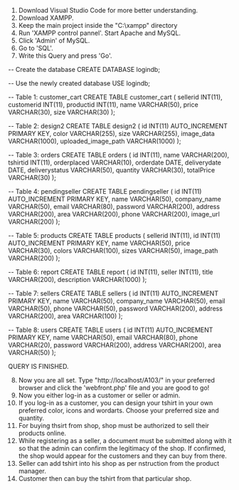 1. Download Visual Studio Code for more better understanding.
2. Download XAMPP.
3. Keep the main project inside the "C:\xampp" directory
4. Run 'XAMPP control pannel'. Start Apache and MySQL.
5. Click 'Admin' of MySQL.
6. Go to 'SQL'.
7. Write this Query and press 'Go'.

-- Create the database
CREATE DATABASE logindb;

-- Use the newly created database
USE logindb;

-- Table 1: customer_cart
CREATE TABLE customer_cart (
    sellerid INT(11),
    customerid INT(11),
    productid INT(11),
    name VARCHAR(50),
    price VARCHAR(30),
    size VARCHAR(30)
);

-- Table 2: design2
CREATE TABLE design2 (
    id INT(11) AUTO_INCREMENT PRIMARY KEY,
    color VARCHAR(255),
    size VARCHAR(255),
    image_data VARCHAR(1000),
    uploaded_image_path VARCHAR(1000)
);

-- Table 3: orders
CREATE TABLE orders (
    id INT(11),
    name VARCHAR(200),
    tshirtid INT(11),
    orderplaced VARCHAR(10),
    orderdate DATE,
    deliverydate DATE,
    deliverystatus VARCHAR(50),
    quantity VARCHAR(30),
    totalPrice VARCHAR(30)
);

-- Table 4: pendingseller
CREATE TABLE pendingseller (
    id INT(11) AUTO_INCREMENT PRIMARY KEY,
    name VARCHAR(50),
    company_name VARCHAR(50),
    email VARCHAR(80),
    password VARCHAR(200),
    address VARCHAR(200),
    area VARCHAR(200),
    phone VARCHAR(200),
    image_url VARCHAR(200)
);

-- Table 5: products
CREATE TABLE products (
    sellerid INT(11),
    id INT(11) AUTO_INCREMENT PRIMARY KEY,
    name VARCHAR(50),
    price VARCHAR(30),
    colors VARCHAR(100),
    sizes VARCHAR(50),
    image_path VARCHAR(200)
);

-- Table 6: report
CREATE TABLE report (
    id INT(11),
    seller INT(11),
    title VARCHAR(200),
    description VARCHAR(1000)
);

-- Table 7: sellers
CREATE TABLE sellers (
    id INT(11) AUTO_INCREMENT PRIMARY KEY,
    name VARCHAR(50),
    company_name VARCHAR(50),
    email VARCHAR(50),
    phone VARCHAR(50),
    password VARCHAR(200),
    address VARCHAR(200),
    area VARCHAR(100)
);

-- Table 8: users
CREATE TABLE users (
    id INT(11) AUTO_INCREMENT PRIMARY KEY,
    name VARCHAR(50),
    email VARCHAR(80),
    phone VARCHAR(20),
    password VARCHAR(200),
    address VARCHAR(200),
    area VARCHAR(50)
);



QUERY IS FINISHED.

8. Now you are all set. Type "http://localhost/A103/" in your preferred browser and click the 'webfront.php' file and you are good to go!
9. Now you either log-in as a customer or seller or admin.
10. If you log-in as a customer, you can design your tshirt in your own preferred color, icons and wordarts. Choose your preferred size and quantity.
11. For buying thsirt from shop, shop must be authorized to sell their products online.
12. While registering as a seller, a document must be submitted along with it so that the admin can confirm the legitimacy of the shop. If confirmed, the shop would appear for the customers and they can buy from there.
13. Seller can add tshirt into his shop as per nstruction from the product manager.
14. Customer then can buy the tshirt from that particular shop. 

